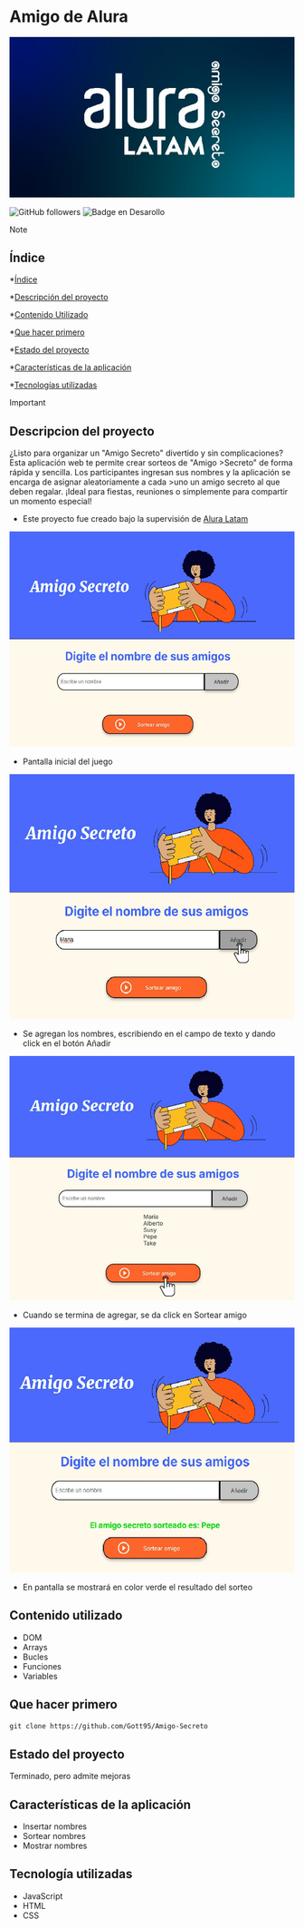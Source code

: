 <h1 align="rigth"> Amigo de Alura </h1>

![](https://github.com/Gott95/Amigo-Secreto/blob/main/IMG%20README.jpg)


![GitHub followers](https://img.shields.io/github/followers/Gott95?logoColor=%23008764&labelColor=%23008764)
 ![Badge en Desarollo](https://img.shields.io/badge/STATUS-EN%20DESAROLLO-green)

> [!NOTE]
## Índice

 *[Índice](#índice)
 
 *[Descripción del proyecto](#descripción-del-proyecto)
 
 *[Contenido Utilizado](#contenido-utilizado)
 
 *[Que hacer primero](#que-hacer-primero)

*[Estado del proyecto](#Estado-del-proyecto)

*[Características de la aplicación](#Características-de-la-aplicación)

*[Tecnologías utilizadas](#tecnologías-utilizadas)


> [!IMPORTANT]
> ## Descripcion del proyecto
> ¿Listo para organizar un "Amigo Secreto" divertido y sin complicaciones? Esta aplicación web te permite crear sorteos de "Amigo >Secreto" de forma rápida y sencilla. Los participantes ingresan sus nombres y la aplicación se encarga de asignar aleatoriamente a cada >uno un amigo secreto al que deben regalar. ¡Ideal para fiestas, reuniones o simplemente para compartir un momento especial!

- Este proyecto fue creado bajo la supervisión de [Alura Latam](https://www.aluracursos.com/ "Alura Latam")

![](https://github.com/Gott95/Amigo-Secreto/blob/main/assets/cap/Go.jpg)
- Pantalla inicial del juego

![](https://github.com/Gott95/Amigo-Secreto/blob/main/assets/cap/Go%203.jpg)
- Se agregan los nombres, escribiendo en el campo de texto y dando click en el botón Añadir
  
![](https://github.com/Gott95/Amigo-Secreto/blob/main/assets/cap/Go%202.jpg)
- Cuando se termina de agregar, se da click en Sortear amigo
  
![](https://github.com/Gott95/Amigo-Secreto/blob/main/assets/cap/Go%204.jpg)
- En pantalla se mostrará en color verde el resultado del sorteo

## Contenido utilizado
- DOM
- Arrays
- Bucles
- Funciones
- Variables

## Que hacer primero
```
git clone https://github.com/Gott95/Amigo-Secreto

```

## Estado del proyecto
<p>Terminado, pero admite mejoras</p> 

## Características de la aplicación
- Insertar nombres
- Sortear nombres
- Mostrar nombres

## Tecnología utilizadas
- JavaScript
- HTML
- CSS
